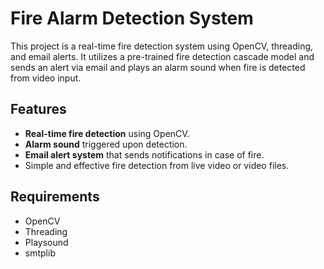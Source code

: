 # Fire Alarm Detection System

This project is a real-time fire detection system using OpenCV, threading, and email alerts. It utilizes a pre-trained fire detection cascade model and sends an alert via email and plays an alarm sound when fire is detected from video input.

## Features
- **Real-time fire detection** using OpenCV.
- **Alarm sound** triggered upon detection.
- **Email alert system** that sends notifications in case of fire.
- Simple and effective fire detection from live video or video files.

## Requirements
- OpenCV
- Threading
- Playsound
- smtplib
